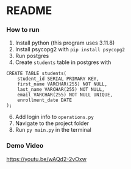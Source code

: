 # README
### How to run
1. Install python (this program uses 3.11.8)
2. Install psycopg2 with ``` pip install psycopg2 ```
3. Run postgres
4. Create ```students``` table in postgres with
```
CREATE TABLE students(
	student_id SERIAL PRIMARY KEY,
	first_name VARCHAR(255) NOT NULL,
	last_name VARCHAR(255) NOT NULL,
	email VARCHAR(255) NOT NULL UNIQUE,
	enrollment_date DATE
);
```
6. Add login info to ``` operations.py ```
7. Navigate to the project folder
8. Run ``` py main.py ``` in the terminal

### Demo Video
https://youtu.be/wAQd2-2vOxw
